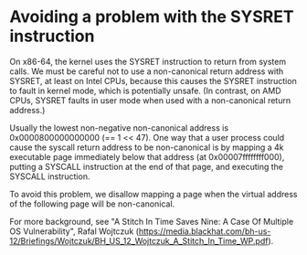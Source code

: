 # Avoiding a problem with the SYSRET instruction

On x86-64, the kernel uses the SYSRET instruction to return from system
calls.  We must be careful not to use a non-canonical return address with
SYSRET, at least on Intel CPUs, because this causes the SYSRET instruction
to fault in kernel mode, which is potentially unsafe.  (In contrast, on AMD
CPUs, SYSRET faults in user mode when used with a non-canonical return
address.)

Usually the lowest non-negative non-canonical address is 0x0000800000000000
(== 1 << 47).  One way that a user process could cause the syscall return
address to be non-canonical is by mapping a 4k executable page immediately
below that address (at 0x00007ffffffff000), putting a SYSCALL instruction
at the end of that page, and executing the SYSCALL instruction.

To avoid this problem, we disallow mapping a page when the virtual address
of the following page will be non-canonical.

For more background, see "A Stitch In Time Saves Nine: A Case Of Multiple
OS Vulnerability", Rafal Wojtczuk
(https://media.blackhat.com/bh-us-12/Briefings/Wojtczuk/BH_US_12_Wojtczuk_A_Stitch_In_Time_WP.pdf).
